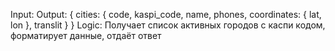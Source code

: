 Input:
Output:
	{
		cities: {
			code,
			kaspi_code,
			name,
			phones,
			coordinates: {
				lat,
				lon
			},
			translit
		}
	}
Logic:
Получает список активных городов с каспи кодом, форматирует данные, отдаёт ответ